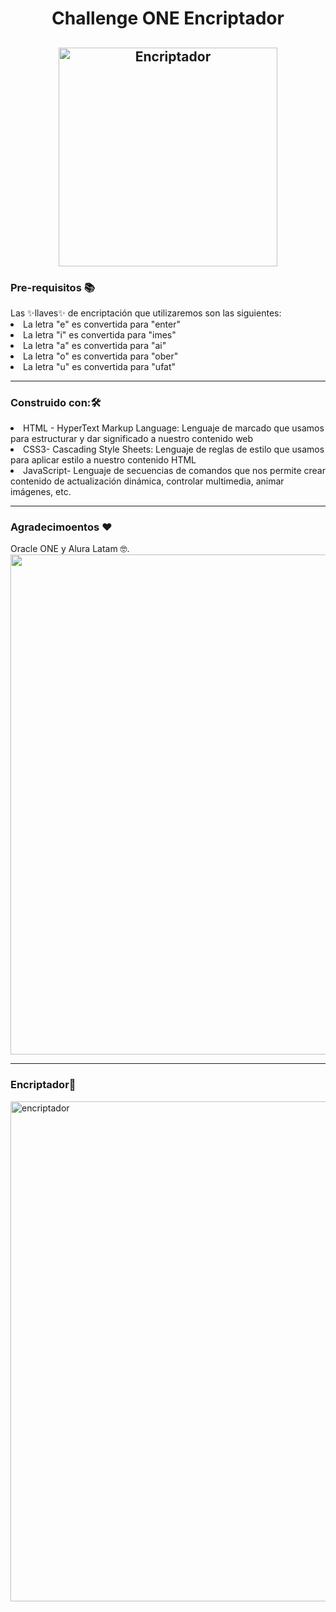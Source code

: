 <html>
<body>
<div align= center>
<h1>Challenge ONE Encriptador</h1>

<a href="https://magucho.github.io/Chalenge_ONE_encriptador.github.io/"><img src="https://static.hoy.es/www/multimedia/202202/08/media/cifradogif_601.gif" width="350" alt="Encriptador"/></a>
---  
</div>
  
<div>
    <h3>Pre-requisitos 📚</h3>
    Las ✨llaves✨ de encriptación que utilizaremos son las siguientes:
    <li>La letra "e" es convertida para "enter"</li>    
    <li>La letra "i" es convertida para "imes"</li>
    <li>La letra "a" es convertida para "ai"</li>
    <li>La letra "o" es convertida para "ober"</li>
    <li>La letra "u" es convertida para "ufat"</li>
</div>
  
---
  
 <div>
    <h3>Construido con:🛠</h3>
   <li>HTML - HyperText Markup Language: Lenguaje de marcado que usamos para estructurar y dar significado a nuestro contenido web</li>
   <li>CSS3- Cascading Style Sheets: Lenguaje de reglas de estilo que usamos para aplicar estilo a nuestro contenido HTML</li>
   <li>JavaScript- Lenguaje de secuencias de comandos que nos permite crear contenido de actualización dinámica, controlar multimedia, animar imágenes, etc.</li> 
 </div>
  
---
  
  <div>
    <h3>Agradecimoentos ❤</h3>
      Oracle ONE y Alura Latam 🤓.
    <img src="https://www.alura.com.br/assets/img/challenges/oracle-one/share_image.1647533644.jpg" width=800>
  </div>
  
  ---
  
  <div>
    <h3>Encriptador🤙 </h3>
     <a href="https://magucho.github.io/Chalenge_ONE_encriptador.github.io/">
     <img src="https://github.com/Magucho/Chalenge_ONE_encriptador.github.io/assets/98346054/5a29cf9f-b4c7-428a-8835-4ff41eb11100" alt="encriptador" width=800/>
     </a>
     
  </div>
</body>
</html>

